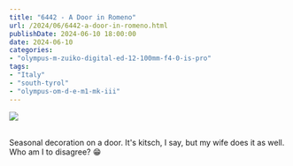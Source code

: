 ```yaml
---
title: "6442 - A Door in Romeno"
url: /2024/06/6442-a-door-in-romeno.html
publishDate: 2024-06-10 18:00:00
date: 2024-06-10
categories:
- "olympus-m-zuiko-digital-ed-12-100mm-f4-0-is-pro"
tags:
- "Italy"
- "south-tyrol"
- "olympus-om-d-e-m1-mk-iii"
---
```

<div class="container">
<div class="center"><a target="_blank" href="https://d25zfm9zpd7gm5.cloudfront.net/1200x1200/2020/20200905_102618_lr.jpg"><img class="webfeedsFeaturedVisual" src="https://d25zfm9zpd7gm5.cloudfront.net/0600x0600/2020/20200905_102618_lr.jpg" /></a></div>
</div>
<br />

Seasonal decoration on a door. It's kitsch, I say, but my
wife does it as well. Who am I to disagree? :grin:
